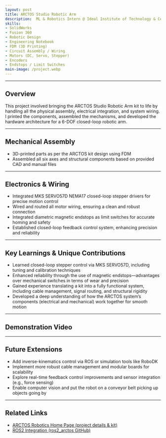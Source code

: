 ```yaml
---
layout: post
title: ARCTOS Studio Robotic Arm
description:  ML & Robotics Intern @ Ideal Institute of Technology & Center for AI Technology
skills: 
- SolidWorks
- Fusion 360
- Robotic Design
- Engineering Notebook
- FDM (3D Printing)
- Circuit Assembly / Wiring
- Motors (DC, Servo, Stepper)
- Encoders
- Endstops / Limit Switches
main-image: /project.webp 
---
```



---

## Overview  
This project involved bringing the ARCTOS Studio Robotic Arm kit to life by handling all the physical assembly, electrical integration, and system wiring. I printed the components, assembled the mechanisms, and developed the hardware architecture for a 6-DOF closed-loop robotic arm.


---

## Mechanical Assembly  
- 3D-printed parts as per the ARCTOS kit design using FDM  
- Assembled all six axes and structural components based on provided CAD and manual files

---

## Electronics & Wiring  
- Integrated MKS SERVO57D NEMA17 closed-loop stepper drivers for precise motion control  
- Wired and routed all motor wiring, ensuring a clean and robust connection  
- Integrated diametric magnetic endstops as limit switches for accurate homing and safety  
- Established closed-loop feedback control system, enhancing precision and reliability


---

## Key Learnings & Unique Contributions  
- Learned closed-loop stepper control via MKS SERVO57D, including tuning and calibration techniques  
- Enhanced reliability through the use of magnetic endstops—advantages over mechanical switches in terms of wear and precision  
- Gained experience translating a kit into a fully functional system, including cable management, signal routing, and structural rigidity  
- Developed a deep understanding of how the ARCTOS system’s components (electrical and mechanical) work together for smooth motion

---

## Demonstration Video  

---

## Future Extensions  
- Add inverse-kinematics control via ROS or simulation tools like RoboDK 
- Implement more robust cable management and modular boards for scalability  
- Explore real-time feedback control improvements and sensor integration (e.g., force sensing)
- Enable computer vision and put the robot on a conveyor belt picking up objects going by

---

## Related Links  
- [ARCTOS Robotics Home Page (project details & kit)](https://arctosrobotics.com)  
- [ROS2 Integration (ros2_arctos GitHub)](https://github.com/Arctos-Robotics/ros2_arctos)
